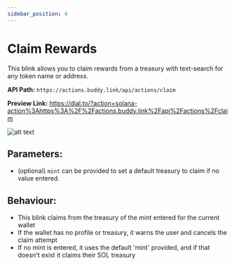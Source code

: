 ```yaml
---
sidebar_position: 4
---
```


# Claim Rewards

This blink allows you to claim rewards from a treasury with text-search for any token name or address.

**API Path:** `https://actions.buddy.link/api/actions/claim`

**Preview Link:** https://dial.to/?action=solana-action%3Ahttps%3A%2F%2Factions.buddy.link%2Fapi%2Factions%2Fclaim

![alt text](@site/static/img/blink-claim.png)

## Parameters:
- (optional) `mint` can be provided to set a default treasury to claim if no value entered.

## Behaviour:
- This blink claims from the treasury of the mint entered for the current wallet
- If the wallet has no profile or treasury, it warns the user and cancels the claim attempt
- If no mint is entered, it uses the default 'mint' provided, and if that doesn't exist it claims their SOL treasury
